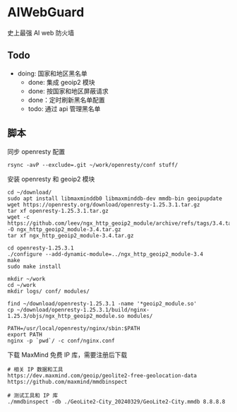 # AIWebGuard

史上最强 AI web 防火墙

## Todo

- doing: 国家和地区黑名单
    - done: 集成 geoip2 模块
    - done: 按国家和地区屏蔽请求
    - done：定时刷新黑名单配置
    - todo: 通过 api 管理黑名单

## 脚本

同步 openresty 配置

    rsync -avP --exclude=.git ~/work/openresty/conf stuff/

安装 openresty 和 geoip2 模块

    cd ~/download/
    sudo apt install libmaxminddb0 libmaxminddb-dev mmdb-bin geoipupdate
    wget https://openresty.org/download/openresty-1.25.3.1.tar.gz
    tar xf openresty-1.25.3.1.tar.gz
    wget -c https://github.com/leev/ngx_http_geoip2_module/archive/refs/tags/3.4.tar.gz -O ngx_http_geoip2_module-3.4.tar.gz
    tar xf ngx_http_geoip2_module-3.4.tar.gz

    cd openresty-1.25.3.1
    ./configure --add-dynamic-module=../ngx_http_geoip2_module-3.4
    make
    sudo make install

    mkdir ~/work
    cd ~/work
    mkdir logs/ conf/ modules/

    find ~/download/openresty-1.25.3.1 -name '*geoip2_module.so'
    cp ~/download/openresty-1.25.3.1/build/nginx-1.25.3/objs/ngx_http_geoip2_module.so modules/

    PATH=/usr/local/openresty/nginx/sbin:$PATH
    export PATH
    nginx -p `pwd`/ -c conf/nginx.conf

下载 MaxMind 免费 IP 库，需要注册后下载

    # 相关 IP 数据和工具
    https://dev.maxmind.com/geoip/geolite2-free-geolocation-data
    https://github.com/maxmind/mmdbinspect

    # 测试工具和 IP 库
    ./mmdbinspect -db ./GeoLite2-City_20240329/GeoLite2-City.mmdb 8.8.8.8
